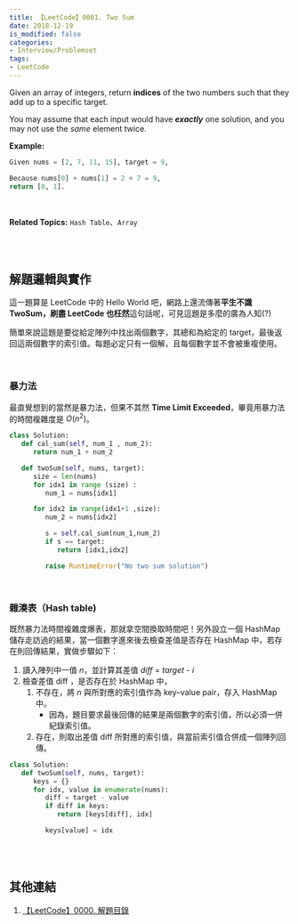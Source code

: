 ```yaml
---
title: 【LeetCode】0001. Two Sum
date: 2018-12-19
is_modified: false
categories:
- Interview/Problemset
tags:
- LeetCode
---
```


Given an array of integers, return  **indices**  of the two numbers such that they add up to a specific target.

<!--more-->

You may assume that each input would have  **_exactly_**  one solution, and you may not use the  _same_  element twice.

**Example:**
```python
Given nums = [2, 7, 11, 15], target = 9,

Because nums[0] + nums[1] = 2 + 7 = 9,
return [0, 1].
```
<br>

**Related Topics:** `Hash Table`、`Array`

<br><br>

## 解題邏輯與實作
這一題算是 LeetCode 中的 Hello World 吧，網路上還流傳著**平生不識 TwoSum，刷盡 LeetCode 也枉然**這句話呢，可見這題是多麼的廣為人知(?)

簡單來說這題是要從給定陣列中找出兩個數字，其總和為給定的 target，最後返回這兩個數字的索引值。每題必定只有一個解，且每個數字並不會被重複使用。

<br>

### 暴力法
最直覺想到的當然是暴力法，但果不其然 **Time Limit Exceeded**，畢竟用暴力法的時間複雜度是 $O(n^2)$。

```python
class Solution:
   def cal_sum(self, num_1 , num_2):
      return num_1 + num_2

   def twoSum(self, nums, target):
      size = len(nums)
      for idx1 in range (size) :
         num_1 = nums[idx1]

      for idx2 in range(idx1+1 ,size):
         num_2 = nums[idx2]

         s = self.cal_sum(num_1,num_2)
         if s == target:
            return [idx1,idx2]

         raise RuntimeError("No two sum solution") 
```
<br>

### 雜湊表（Hash table)
既然暴力法時間複雜度爆表，那就拿空間換取時間吧！另外設立一個 HashMap 儲存走訪過的結果，當一個數字進來後去檢查差值是否存在 HashMap 中，若存在則回傳結果，實做步驟如下：
1. 讀入陣列中一值 _n_，並計算其差值 _diff_ = _target_ - _i_
2. 檢查差值 diff ，是否存在於 HashMap 中，
	1. 不存在，將 _n_ 與所對應的索引值作為 key–value pair，存入 HashMap 中。
		- 因為，題目要求最後回傳的結果是兩個數字的索引值，所以必須一併紀錄索引值。
	2. 存在，則取出差值 diff 所對應的索引值，與當前索引值合併成一個陣列回傳。

```python
class Solution:
   def twoSum(self, nums, target):
      keys = {}
      for idx, value in enumerate(nums):
         diff = target - value
         if diff in keys:
            return [keys[diff], idx]

         keys[value] = idx
```

<br><br>

## 其他連結
1. [【LeetCode】0000. 解題目錄](/LeetCode-0000-Contents/)